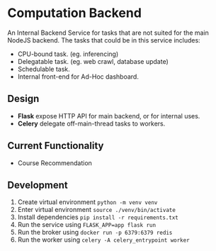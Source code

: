 # Computation Backend

An Internal Backend Service for tasks that are not suited for the main NodeJS backend. The tasks that could be in this service includes:

- CPU-bound task. (eg. inferencing)
- Delegatable task. (eg. web crawl, database update)
- Schedulable task.
- Internal front-end for Ad-Hoc dashboard.

## Design

- **Flask** expose HTTP API for main backend, or for internal uses.
- **Celery** delegate off-main-thread tasks to workers.

## Current Functionality

- Course Recommendation

## Development

1. Create virtual environment `python -m venv venv`
2. Enter virtual environment `source ./venv/bin/activate`
3. Install dependencies `pip install -r requirements.txt`
4. Run the service using `FLASK_APP=app flask run`
5. Run the broker using `docker run -p 6379:6379 redis`
6. Run the worker using `celery -A celery_entrypoint worker`